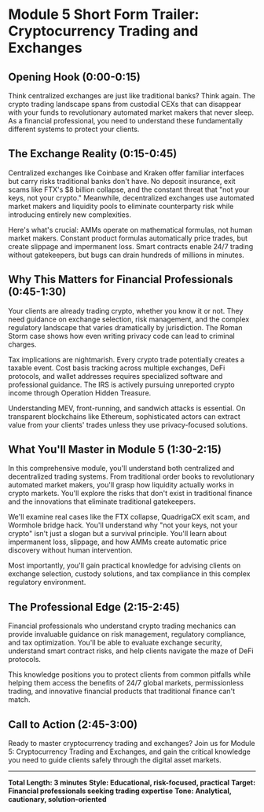 # Module 5 Short Form Trailer: Cryptocurrency Trading and Exchanges

## Opening Hook (0:00-0:15)

Think centralized exchanges are just like traditional banks? Think again. The crypto trading landscape spans from custodial CEXs that can disappear with your funds to revolutionary automated market makers that never sleep. As a financial professional, you need to understand these fundamentally different systems to protect your clients.

## The Exchange Reality (0:15-0:45)

Centralized exchanges like Coinbase and Kraken offer familiar interfaces but carry risks traditional banks don't have. No deposit insurance, exit scams like FTX's $8 billion collapse, and the constant threat that "not your keys, not your crypto." Meanwhile, decentralized exchanges use automated market makers and liquidity pools to eliminate counterparty risk while introducing entirely new complexities.

Here's what's crucial: AMMs operate on mathematical formulas, not human market makers. Constant product formulas automatically price trades, but create slippage and impermanent loss. Smart contracts enable 24/7 trading without gatekeepers, but bugs can drain hundreds of millions in minutes.

## Why This Matters for Financial Professionals (0:45-1:30)

Your clients are already trading crypto, whether you know it or not. They need guidance on exchange selection, risk management, and the complex regulatory landscape that varies dramatically by jurisdiction. The Roman Storm case shows how even writing privacy code can lead to criminal charges.

Tax implications are nightmarish. Every crypto trade potentially creates a taxable event. Cost basis tracking across multiple exchanges, DeFi protocols, and wallet addresses requires specialized software and professional guidance. The IRS is actively pursuing unreported crypto income through Operation Hidden Treasure.

Understanding MEV, front-running, and sandwich attacks is essential. On transparent blockchains like Ethereum, sophisticated actors can extract value from your clients' trades unless they use privacy-focused solutions.

## What You'll Master in Module 5 (1:30-2:15)

In this comprehensive module, you'll understand both centralized and decentralized trading systems. From traditional order books to revolutionary automated market makers, you'll grasp how liquidity actually works in crypto markets. You'll explore the risks that don't exist in traditional finance and the innovations that eliminate traditional gatekeepers.

We'll examine real cases like the FTX collapse, QuadrigaCX exit scam, and Wormhole bridge hack. You'll understand why "not your keys, not your crypto" isn't just a slogan but a survival principle. You'll learn about impermanent loss, slippage, and how AMMs create automatic price discovery without human intervention.

Most importantly, you'll gain practical knowledge for advising clients on exchange selection, custody solutions, and tax compliance in this complex regulatory environment.

## The Professional Edge (2:15-2:45)

Financial professionals who understand crypto trading mechanics can provide invaluable guidance on risk management, regulatory compliance, and tax optimization. You'll be able to evaluate exchange security, understand smart contract risks, and help clients navigate the maze of DeFi protocols.

This knowledge positions you to protect clients from common pitfalls while helping them access the benefits of 24/7 global markets, permissionless trading, and innovative financial products that traditional finance can't match.

## Call to Action (2:45-3:00)

Ready to master cryptocurrency trading and exchanges? Join us for Module 5: Cryptocurrency Trading and Exchanges, and gain the critical knowledge you need to guide clients safely through the digital asset markets.

---

**Total Length: 3 minutes**
**Style: Educational, risk-focused, practical**
**Target: Financial professionals seeking trading expertise**
**Tone: Analytical, cautionary, solution-oriented**